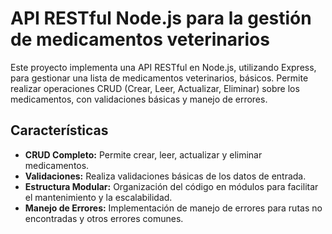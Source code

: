 # API RESTful Node.js para la gestión de medicamentos veterinarios  

Este proyecto implementa una API RESTful en Node.js, utilizando Express, para gestionar una lista de medicamentos veterinarios, básicos. Permite realizar operaciones CRUD (Crear, Leer, Actualizar, Eliminar) sobre los medicamentos, con validaciones básicas y manejo de errores.  

## Características  

*   **CRUD Completo:**  Permite crear, leer, actualizar y eliminar medicamentos.  
*   **Validaciones:**  Realiza validaciones básicas de los datos de entrada.  
*   **Estructura Modular:**  Organización del código en módulos para facilitar el mantenimiento y la escalabilidad.  
*   **Manejo de Errores:**  Implementación de manejo de errores para rutas no encontradas y otros errores comunes.